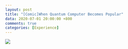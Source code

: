```yaml
---
layout: post
title: "[Comic]When Quantum Computer Becomes Popular"
data: 2020-07-01 20:00:00 +800
comments: true
categories: [Experience]
---
```


![](/MyBlog/images/mypaint-quantum-computer.png)